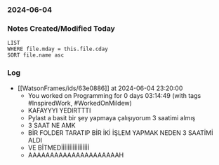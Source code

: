 ### 2024-06-04

### Notes Created/Modified Today
```dataview
LIST 
WHERE file.mday = this.file.cday
SORT file.name asc
```
### Log


- [[WatsonFrames/ids/63e0886]] at 2024-06-04 23:20:00
  - You worked on Programming for 0 days 03:14:49 (with tags #InspiredWork, #WorkedOnMildew)
  - KAFAYYYI YEDIRTTTI
  - Pylast a basit bir şey yapmaya çalışıyorum 3 saatimi almış
  - 3 SAAT NE AMK
  - BİR FOLDER TARATIP BİR İKİ İŞLEM YAPMAK NEDEN 3 SAATİMİ ALDI
  - VE BİTMEDİİİİİİİİİİİİİİİİİ
  - AAAAAAAAAAAAAAAAAAAAAH
